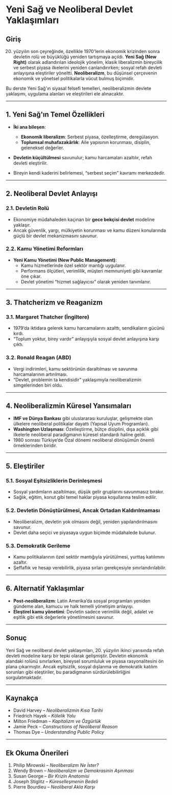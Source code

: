 # Yeni Sağ ve Neoliberal Devlet Yaklaşımları

## Giriş

20. yüzyılın son çeyreğinde, özellikle 1970'lerin ekonomik krizinden sonra devletin rolü ve büyüklüğü yeniden tartışmaya açıldı. **Yeni Sağ (New Right)** olarak adlandırılan ideolojik yönelim, klasik liberalizmin bireycilik ve serbest piyasa ilkelerini yeniden canlandırırken; sosyal refah devleti anlayışına eleştiriler yöneltti. **Neoliberalizm**, bu düşünsel çerçevenin ekonomik ve yönetsel politikalarla vücut bulmuş biçimidir.

Bu derste Yeni Sağ'ın siyasal felsefi temelleri, neoliberalizmin devlete yaklaşımı, uygulama alanları ve eleştirileri ele alınacaktır.

---

## 1. Yeni Sağ'ın Temel Özellikleri

- **İki ana bileşen**:

  - **Ekonomik liberalizm**: Serbest piyasa, özelleştirme, deregülasyon.
  - **Toplumsal muhafazakârlık**: Aile yapısının korunması, disiplin, geleneksel değerler.

- **Devletin küçültülmesi** savunulur; kamu harcamaları azaltılır, refah devleti eleştirilir.

- Bireyin kendi kaderini belirlemesi, “serbest seçim” kavramı merkezdedir.

---

## 2. Neoliberal Devlet Anlayışı

### 2.1. Devletin Rolü

- Ekonomiye müdahaleden kaçınan bir **gece bekçisi devlet** modeline yaklaşır.
- Ancak güvenlik, yargı, mülkiyetin korunması ve kamu düzeni konularında güçlü bir devlet mekanizmasını savunur.

### 2.2. Kamu Yönetimi Reformları

- **Yeni Kamu Yönetimi (New Public Management)**:
  - Kamu hizmetlerinde özel sektör mantığı uygulanır.
  - Performans ölçütleri, verimlilik, müşteri memnuniyeti gibi kavramlar öne çıkar.
  - Devlet yönetimi “hizmet sağlayıcısı” olarak yeniden tanımlanır.

---

## 3. Thatcherizm ve Reaganizm

### 3.1. Margaret Thatcher (İngiltere)

- 1979’da iktidara gelerek kamu harcamalarını azalttı, sendikaların gücünü kırdı.
- “Toplum yoktur, birey vardır” anlayışıyla sosyal devlet anlayışına karşı çıktı.

### 3.2. Ronald Reagan (ABD)

- Vergi indirimleri, kamu sektörünün daraltılması ve savunma harcamalarının artırılması.
- “Devlet, problemin ta kendisidir” yaklaşımıyla neoliberalizmin simgelerinden biri oldu.

---

## 4. Neoliberalizmin Küresel Yansımaları

- **IMF ve Dünya Bankası** gibi uluslararası kuruluşlar, gelişmekte olan ülkelere neoliberal politikalar dayattı (Yapısal Uyum Programları).
- **Washington Uzlaşması**: Özelleştirme, bütçe disiplini, dışa açıklık gibi ilkelerle neoliberal paradigmanın küresel standardı haline geldi.
- 1980 sonrası Türkiye’de Özal dönemi neoliberal dönüşümün önemli örneklerinden biridir.

---

## 5. Eleştiriler

### 5.1. Sosyal Eşitsizliklerin Derinleşmesi

- Sosyal yardımların azaltılması, düşük gelir gruplarını savunmasız bırakır.
- Sağlık, eğitim, konut gibi temel haklar piyasa koşullarına teslim edilir.

### 5.2. Devletin Dönüştürülmesi, Ancak Ortadan Kaldırılmaması

- Neoliberalizm, devletin yok olmasını değil, yeniden yapılandırılmasını savunur.
- Devlet daha seçici ve piyasaya uygun biçimde müdahalede bulunur.

### 5.3. Demokratik Gerileme

- Kamu politikalarının özel sektör mantığıyla yürütülmesi, yurttaş katılımını azaltır.
- Şeffaflık ve hesap verebilirlik, piyasa sırları gerekçesiyle sınırlandırılabilir.

---

## 6. Alternatif Yaklaşımlar

- **Post-neoliberalizm**: Latin Amerika’da sosyal programları yeniden gündeme alan, kamucu ve halk temelli yönetişim anlayışı.
- **Eleştirel kamu yönetimi**: Devletin sadece verimlilik değil, adalet ve eşitlik gibi etik değerlerle yönetilmesini savunur.

---

## Sonuç

Yeni Sağ ve neoliberal devlet yaklaşımları, 20. yüzyılın ikinci yarısında refah devleti modeline karşı bir tepki olarak gelişmiştir. Devletin ekonomik alandaki rolünü sınırlarken, bireysel sorumluluk ve piyasa rasyonalitesini ön plana çıkarmıştır. Ancak eşitsizlik, sosyal dışlanma ve demokratik katılım sorunları gibi eleştiriler, bu paradigmanın sürdürülebilirliğini sorgulatmaktadır.

---

## Kaynakça

- David Harvey – _Neoliberalizmin Kısa Tarihi_
- Friedrich Hayek – _Kölelik Yolu_
- Milton Friedman – _Kapitalizm ve Özgürlük_
- Jamie Peck – _Constructions of Neoliberal Reason_
- Thomas Dye – _Understanding Public Policy_

---

## Ek Okuma Önerileri

1. Philip Mirowski – _Neoliberalizm Ne İster?_
2. Wendy Brown – _Neoliberalizm ve Demokrasinin Aşınması_
3. Susan George – _Bir Krizin Anatomisi_
4. Joseph Stiglitz – _Küreselleşmenin Bedeli_
5. Pierre Bourdieu – _Neoliberal Akla Karşı_
